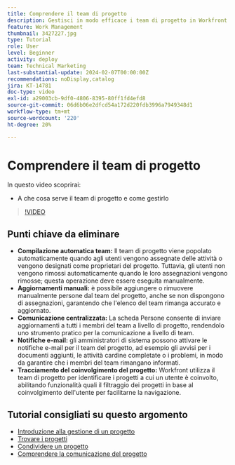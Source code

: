 ```yaml
---
title: Comprendere il team di progetto
description: Gestisci in modo efficace i team di progetto in Workfront con popolazione automatica dei team, aggiornamenti manuali, comunicazione centralizzata, notifiche e-mail e monitoraggio del coinvolgimento del progetto per una collaborazione semplificata.
feature: Work Management
thumbnail: 3427227.jpg
type: Tutorial
role: User
level: Beginner
activity: deploy
team: Technical Marketing
last-substantial-update: 2024-02-07T00:00:00Z
recommendations: noDisplay,catalog
jira: KT-14781
doc-type: video
exl-id: a29003cb-9df0-4806-8395-80ff1fd4efd8
source-git-commit: 06d6b06e2dfcd54a172d220fdb3996a7949348d1
workflow-type: tm+mt
source-wordcount: '220'
ht-degree: 20%

---
```


# Comprendere il team di progetto

In questo video scoprirai:

* A che cosa serve il team di progetto e come gestirlo

>[!VIDEO](https://video.tv.adobe.com/v/3427227/?quality=12&learn=on&enablevpops)

## Punti chiave da eliminare

* **Compilazione automatica team:** Il team di progetto viene popolato automaticamente quando agli utenti vengono assegnate delle attività o vengono designati come proprietari del progetto. &#x200B; Tuttavia, gli utenti non vengono rimossi automaticamente quando le loro assegnazioni vengono rimosse; questa operazione deve essere eseguita manualmente. &#x200B;
* **Aggiornamenti manuali:** è possibile aggiungere o rimuovere manualmente persone dal team del progetto, anche se non dispongono di assegnazioni, garantendo che l&#39;elenco del team rimanga accurato e aggiornato. &#x200B;
* **Comunicazione centralizzata:** La scheda Persone consente di inviare aggiornamenti a tutti i membri del team a livello di progetto, rendendolo uno strumento pratico per la comunicazione a livello di team. &#x200B;
* **Notifiche e-mail:** gli amministratori di sistema possono attivare le notifiche e-mail per il team del progetto, ad esempio gli avvisi per i documenti aggiunti, le attività cardine completate o i problemi, in modo da garantire che i membri del team rimangano informati. &#x200B;
* **Tracciamento del coinvolgimento del progetto:** Workfront utilizza il team di progetto per identificare i progetti a cui un utente è coinvolto, abilitando funzionalità quali il filtraggio dei progetti in base al coinvolgimento dell&#39;utente per facilitarne la navigazione. &#x200B;

## Tutorial consigliati su questo argomento

* [Introduzione alla gestione di un progetto](/help/manage-work/projects/getting-started-manage-a-project.md)
* [Trovare i progetti](/help/manage-work/projects/find-projects.md)
* [Condividere un progetto](/help/manage-work/projects/share-a-project.md)
* [Comprendere la comunicazione del progetto](/help/manage-work/projects/understand-project-communication.md)
